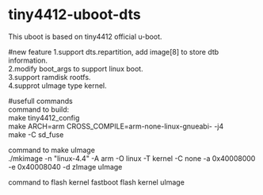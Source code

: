 tiny4412-uboot-dts
===
This uboot is based on tiny4412 official u-boot.<br>

#new feature
1.support dts.repartition, add image[8] to store dtb information.<br>
2.modify boot_args to support linux boot.<br>
3.support ramdisk rootfs.<br>
4.supprot uImage type kernel.<br>

#usefull commands<br>
command to build:<br>
make tiny4412_config<br>
make ARCH=arm CROSS_COMPILE=arm-none-linux-gnueabi- -j4<br>
make -C sd_fuse<br>

command to make uImage<br>
./mkimage -n "linux-4.4" -A arm -O linux -T kernel -C none -a 0x40008000 -e 0x40008040 -d zImage uImage<br>

command to flash kernel
fastboot flash kernel uImage

